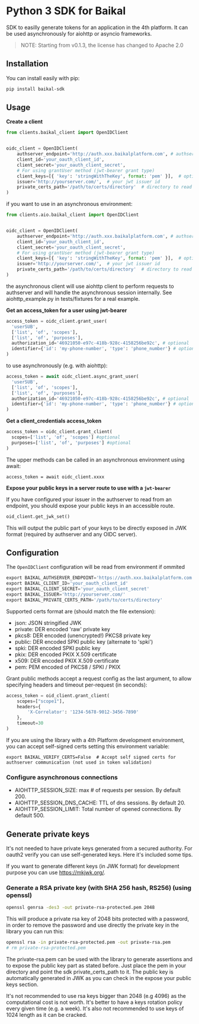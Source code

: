 # Python 3 SDK for Baikal

SDK to easilly generate tokens for an application in the 4th platform. It can be used asynchronously for aiohttp or asyncio frameworks.
> NOTE: Starting from v0.1.3, the license has changed to Apache 2.0

## Installation

You can install easily with pip:

```bash
pip install baikal-sdk
```

## Usage


**Create a client**
```python
from clients.baikal_client import OpenIDClient


oidc_client = OpenIDClient(
    authserver_endpoint='http://auth.xxx.baikalplatform.com', # authserver endpoint
    client_id='your_oauth_client_id',
    client_secret='your_oauth_client_secret',
    # For using grantUser method (jwt-bearer grant type)
    client_keys=[{ 'key': 'stringWithTheKey', format: 'pem' }],  # optional
    issuer='http://yourserver.com/',  # your jwt issuer id
    private_certs_path='/path/to/certs/directory'  # directory to read certificates/private keys.
)
```
if you want to use in an asynchronous environment:

```python
from clients.aio.baikal_client import OpenIDClient


oidc_client = OpenIDClient(
    authserver_endpoint='http://auth.xxx.baikalplatform.com', # authserver endpoint
    client_id='your_oauth_client_id',
    client_secret='your_oauth_client_secret',
    # For using grantUser method (jwt-bearer grant type)
    client_keys=[{ 'key': 'stringWithTheKey', format: 'pem' }],  # optional
    issuer='http://yourserver.com/',  # your jwt issuer id
    private_certs_path='/path/to/certs/directory'  # directory to read certificates/private keys.
)
```

the asynchronous client will use aiohttp client to perform requests to authserver and will handle the asynchronous
session internally. See aiohttp_example.py in tests/fixtures for a real example.


**Get an access_token for a user using jwt-bearer**

```python
access_token = oidc_client.grant_user(
  'userSUB',
  ['list', 'of', 'scopes'],
  ['list', 'of', 'purposes'],
  authorization_id='46921050-e97c-418b-928c-4158256be92c', # optional
  identifier={'id': 'my-phone-number', 'type': 'phone_number'} # optional
)
```
to use asynchronously (e.g. with aiohttp):
```python
access_token = await oidc_client.async_grant_user(
  'userSUB',
  ['list', 'of', 'scopes'],
  ['list', 'of', 'purposes'],
  authorization_id='46921050-e97c-418b-928c-4158256be92c', # optional
  identifier={'id': 'my-phone-number', 'type': 'phone_number'} # optional
)
```

**Get a client_credentials access_token**
```python
access_token = oidc_client.grant_client(
  scopes=['list', 'of', 'scopes'] #optional
  purposes=['list', 'of', 'purposes'] #optional
)
```

The upper methods can be called in an asynchronous environment using await:

```
access_token = await oidc_client.xxxx
```

**Expose your public keys in a server route to use with a `jwt-bearer`**

If you have configured your issuer in the authserver to read from an endpoint,
you should expose your public keys in an accessible route.

```python
oid_client.get_jwk_set()
```
This will output the public part of your keys to be directly exposed in JWK format (required by authserver and any OIDC server).

## Configuration

The `OpenIDClient` configuration will be read from environment if ommited
```inc
export BAIKAL_AUTHSERVER_ENDPOINT='https://auth.xxx.baikalplatform.com'
export BAIKAL_CLIENT_ID='your_oauth_client_id'
export BAIKAL_CLIENT_SECRET='your_oauth_client_secret'
export BAIKAL_ISSUER='http://yourserver.com/'
export BAIKAL_PRIVATE_CERTS_PATH='/path/to/certs/directory'
```

Supported certs format are (should match the file extension):
* json: JSON stringified JWK
* private: DER encoded 'raw' private key
* pkcs8: DER encoded (unencrypted!) PKCS8 private key
* public: DER encoded SPKI public key (alternate to 'spki')
* spki: DER encoded SPKI public key
* pkix: DER encoded PKIX X.509 certificate
* x509: DER encoded PKIX X.509 certificate
* pem: PEM encoded of PKCS8 / SPKI / PKIX

Grant public methods accept a request config as the last argument,
to allow specifying headers and timeout per-request (in seconds):

```python
access_token = oid_client.grant_client(
    scopes=["scope1"],
    headers={
        'X-Correlator': '1234-5678-9012-3456-7890'
    },
    timeout=30
)
```

If you are using the library with a 4th Platform development environment, you can accept self-signed certs setting this environment variable:

```
export BAIKAL_VERIFY_CERTS=False  # Accept self signed certs for authserver communication (not used in token validation)
```

### Configure asynchronous connections

* AIOHTTP_SESSION_SIZE: max # of requests per session. By default 200.
* AIOHTTP_SESSION_DNS_CACHE: TTL of dns sessions. By default 20.
* AIOHTTP_SESSION_LIMIT: Total number of opened connections. By default 500.


## Generate private keys

It's not needed to have private keys generated from a secured authority. For oauth2 verify you can use self-generated keys. Here it's included some tips.

If you want to generate different keys (in JWK format) for development purpose you can use https://mkjwk.org/.

### Generate a RSA private key (with SHA 256 hash, RS256) (using openssl)

````bash
openssl genrsa -des3 -out private-rsa-protected.pem 2048
````

This will produce a private rsa key of 2048 bits protected with a password, in order to remove the password and use directly the private key in the library you can run this:

```bash
openssl rsa -in private-rsa-protected.pem -out private-rsa.pem
# rm private-rsa-protected.pem

```

The private-rsa.pem can be used with the library to generate assertions and to expose the public key part as stated before. Just place the pem in your directory and point the sdk private_certs_path to it.
The public key is automatically generated in JWK as you can check in the expose your public keys section.

It's not recommended to use rsa keys bigger than 2048 (e.g 4096) as the computational cost is not worth. It's better to have a keys rotation policy every given time (e.g. a week). It's also not recommended
to use keys of 1024 length as it can be cracked.
